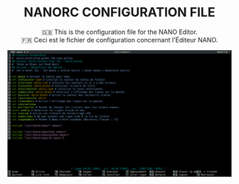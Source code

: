 <h1 align="center">NANORC CONFIGURATION FILE</h1>
<p align="center">
🇬🇧 This is the configuration file for the NANO Editor. <br>
🇫🇷 Ceci est le fichier de configuration concernant l'Éditeur NANO.
</p>
<img src="./screenshots/screenshot_nano.png">

